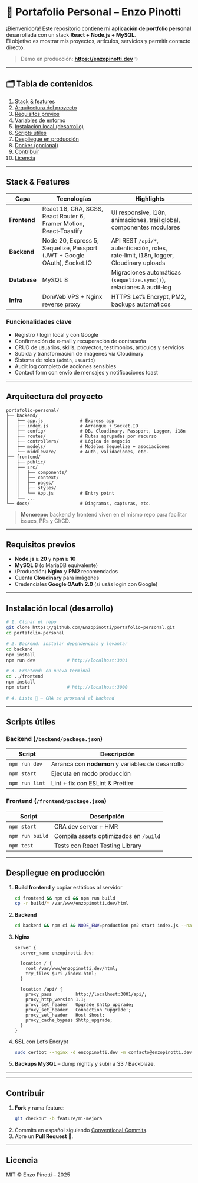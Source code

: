 
# 📖 Portafolio Personal – Enzo Pinotti

¡Bienvenido/a! Este repositorio contiene **mi aplicación de portfolio personal** desarrollada con un stack **React + Node.js + MySQL**.  
El objetivo es mostrar mis proyectos, artículos, servicios y permitir contacto directo.

> Demo en producción: **https://enzopinotti.dev** ✨

---

## 🗂️ Tabla de contenidos
1. [Stack & features](#stack--features)  
2. [Arquitectura del proyecto](#arquitectura-del-proyecto)  
3. [Requisitos previos](#requisitos-previos)  
4. [Variables de entorno](#variables-de-entorno)  
5. [Instalación local (desarrollo)](#instalación-local-desarrollo)  
6. [Scripts útiles](#scripts-útiles)  
7. [Despliegue en producción](#despliegue-en-producción)  
8. [Docker (opcional)](#docker-opcional)  
9. [Contribuir](#contribuir)  
10. [Licencia](#licencia)

---

## Stack & Features

| Capa | Tecnologías | Highlights |
|------|-------------|------------|
| **Frontend** | React 18, CRA, SCSS, React Router 6, Framer Motion, React‑Toastify | UI responsive, i18n, animaciones, trail global, componentes modulares |
| **Backend**  | Node 20, Express 5, Sequelize, Passport (JWT + Google OAuth), Socket.IO | API REST `/api/*`, autenticación, roles, rate‑limit, i18n, logger, Cloudinary uploads |
| **Database** | MySQL 8 | Migraciones automáticas (`sequelize.sync()`), relaciones & audit‑log |
| **Infra**    | DonWeb VPS + Nginx reverse proxy | HTTPS Let’s Encrypt, PM2, backups automáticos |

### Funcionalidades clave
- Registro / login local y con Google
- Confirmación de e‑mail y recuperación de contraseña
- CRUD de usuarios, skills, proyectos, testimonios, artículos y servicios
- Subida y transformación de imágenes vía Cloudinary
- Sistema de roles (`admin`, `usuario`)
- Audit log completo de acciones sensibles
- Contact form con envío de mensajes y notificaciones toast

---

## Arquitectura del proyecto
```text
portafolio-personal/
├── backend/
│   ├── app.js              # Express app
│   ├── index.js            # Arranque + Socket.IO
│   ├── config/             # DB, Cloudinary, Passport, Logger, i18n
│   ├── routes/             # Rutas agrupadas por recurso
│   ├── controllers/        # Lógica de negocio
│   ├── models/             # Modelos Sequelize + asociaciones
│   └── middleware/         # Auth, validaciones, etc.
├── frontend/
│   ├── public/
│   ├── src/
│   │   ├── components/
│   │   ├── context/
│   │   ├── pages/
│   │   ├── styles/
│   │   └── App.js          # Entry point
│   └── ...
└── docs/                   # Diagramas, capturas, etc.
```
> **Monorepo:** backend y frontend viven en el mismo repo para facilitar issues, PRs y CI/CD.

---

## Requisitos previos
* **Node.js ≥ 20** y **npm ≥ 10**  
* **MySQL 8** (o MariaDB equivalente)  
* (Producción) **Nginx** y **PM2** recomendados  
* Cuenta **Cloudinary** para imágenes  
* Credenciales **Google OAuth 2.0** (si usás login con Google)

---

## Instalación local (desarrollo)

```bash
# 1. Clonar el repo
git clone https://github.com/Enzopinotti/portafolio-personal.git
cd portafolio-personal

# 2. Backend: instalar dependencias y levantar
cd backend
npm install
npm run dev            # http://localhost:3001

# 3. Frontend: en nueva terminal
cd ../frontend
npm install
npm start              # http://localhost:3000

# 4. Listo 🚀 – CRA se proxeará al backend
```

---

## Scripts útiles

### Backend (`/backend/package.json`)

| Script | Descripción |
|--------|-------------|
| `npm run dev`   | Arranca con **nodemon** y variables de desarrollo |
| `npm start`     | Ejecuta en modo producción |
| `npm run lint`  | Lint + fix con ESLint & Prettier |

### Frontend (`/frontend/package.json`)

| Script | Descripción |
|--------|-------------|
| `npm start`     | CRA dev server + HMR |
| `npm run build` | Compila assets optimizados en `/build` |
| `npm test`      | Tests con React Testing Library |

---

## Despliegue en producción

1. **Build frontend** y copiar estáticos al servidor
   ```bash
   cd frontend && npm ci && npm run build
   cp -r build/* /var/www/enzopinotti.dev/html
   ```
2. **Backend**
   ```bash
   cd backend && npm ci && NODE_ENV=production pm2 start index.js --name portafolio-api
   ```
3. **Nginx**
   ```nginx
   server {
     server_name enzopinotti.dev;

     location / {
       root /var/www/enzopinotti.dev/html;
       try_files $uri /index.html;
     }

     location /api/ {
       proxy_pass         http://localhost:3001/api/;
       proxy_http_version 1.1;
       proxy_set_header   Upgrade $http_upgrade;
       proxy_set_header   Connection 'upgrade';
       proxy_set_header   Host $host;
       proxy_cache_bypass $http_upgrade;
     }
   }
   ```
4. **SSL** con Let’s Encrypt
   ```bash
   sudo certbot --nginx -d enzopinotti.dev -m contacto@enzopinotti.dev --agree-tos --redirect
   ```
5. **Backups MySQL** – dump nightly y subir a S3 / Backblaze.

---

---

## Contribuir

1. **Fork** y rama feature:  
   ```bash
   git checkout -b feature/mi-mejora
   ```
2. Commits en español siguiendo [Conventional Commits](https://www.conventionalcommits.org/es/v1.0.0/).  
3. Abre un **Pull Request** 🐙.

---

## Licencia
MIT © Enzo Pinotti – 2025
